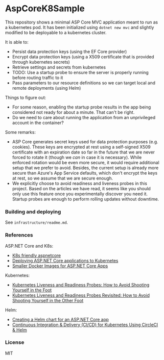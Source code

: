 # AspCoreK8Sample

This repository shows a minimal ASP Core MVC application meant to run as a kubernetes pod.
It has been initialized using `dotnet new mvc` and slightly modified to be deployable to a
kubernetes cluster.

It is able to:

* Persist data protection keys (using the EF Core provider)
* Encrypt data protection keys (using a X509 certificate that is provided through kubernetes secrets)
* Retrieve settings and secrets from kubernetes
* TODO: Use a startup probe to ensure the server is properly running before routing traffic to it
* Pass parameters to our resource definitions so we can target local and remote deployments (using Helm)

Things to figure out:

* For some reason, enabling the startup probe results in the app being considered not ready for about a minute. That can't be right.
* Do we need to care about running the application from an unprivileged account in the container?

Some remarks:

* ASP Core generates secret keys used for data protection purposes (e.g. cookies). These keys are encrypted at rest using a self-signed X509 certificate with an expiration date so far in the future that we are never forced to rotate it (though we _can_ in case it is necessary). While enforced rotation would be even more secure, it would require additional setup that we prefer to avoid. Besides, the current setup is already more secure than Azure's App Service defaults, which don't encrypt the keys at rest, so we assume that we are secure enough.
* We explicitly choose to avoid readiness and liveness probes in this project. Based on the articles we have read, it seems like you should only use this feature once you experimentally discover you need it. Startup probes are enough to perform rolling updates without downtime.

### Building and deploying

See `infrastructure/readme.md`.

### References

ASP.NET Core and K8s:

* [K8s friendly aspnetcore](https://github.com/Lybecker/k8s-friendly-aspnetcore)
* [Deploying ASP.NET Core applications to Kubernetes](https://andrewlock.net/deploying-asp-net-core-applications-to-kubernetes-part-1-an-introduction-to-kubernetes/)
* [Smaller Docker Images for ASP.NET Core Apps](https://itnext.io/smaller-docker-images-for-asp-net-core-apps-bee4a8fd1277)

Kubernetes:

* [Kubernetes Liveness and Readiness Probes: How to Avoid Shooting Yourself in the Foot](https://blog.colinbreck.com/kubernetes-liveness-and-readiness-probes-how-to-avoid-shooting-yourself-in-the-foot/)
* [Kubernetes Liveness and Readiness Probes Revisited: How to Avoid Shooting Yourself in the Other Foot](https://blog.colinbreck.com/kubernetes-liveness-and-readiness-probes-revisited-how-to-avoid-shooting-yourself-in-the-other-foot/)

Helm:

* [Creating a Helm chart for an ASP.NET Core app](https://andrewlock.net/deploying-asp-net-core-applications-to-kubernetes-part-4-creating-a-helm-chart-for-an-aspnetcore-app/)
* [Continuous Integration & Delivery (CI/CD) for Kubernetes Using CircleCI & Helm](https://medium.com/velotio-perspectives/continuous-integration-delivery-ci-cd-for-kubernetes-using-circleci-helm-b8b0a91ef1a3)

### License

MIT
